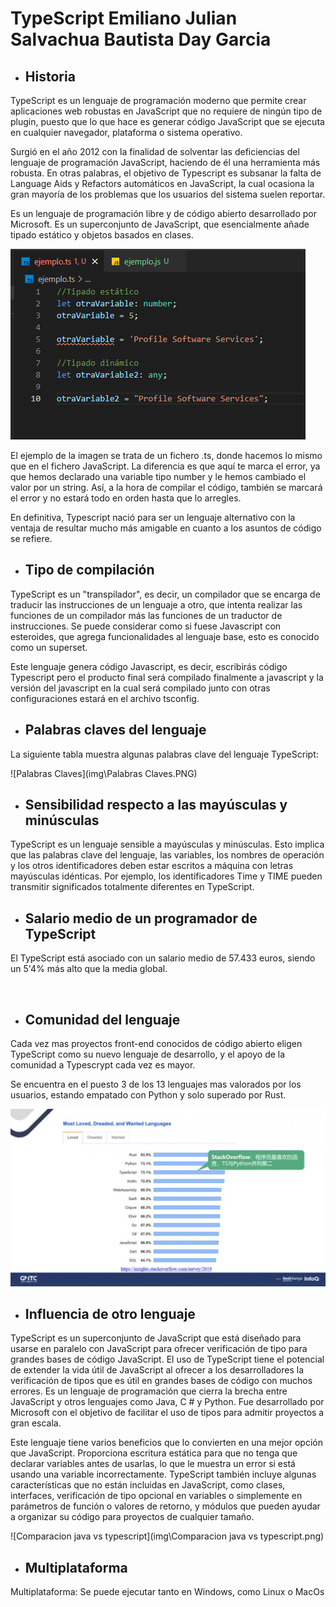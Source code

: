 # 																			**TypeScript**					Emiliano Julian Salvachua 										Bautista Day Garcia

- ## Historia

TypeScript es un lenguaje de programación moderno que permite crear aplicaciones web robustas en JavaScript que no requiere de ningún tipo de plugin, puesto que lo que hace es generar código JavaScript que se ejecuta en cualquier navegador, plataforma o sistema operativo.

Surgió en el año 2012 con la finalidad de solventar las deficiencias del lenguaje de programación JavaScript, haciendo de él una herramienta más robusta. En otras palabras, el objetivo de Typescript es subsanar la falta de Language Aids y Refactors automáticos en JavaScript, la cual ocasiona la gran mayoría de los problemas que los usuarios del sistema suelen reportar.

Es un lenguaje de programación libre y de código abierto desarrollado por Microsoft. Es un superconjunto de JavaScript, que esencialmente añade tipado estático y objetos basados en clases.

![ejemplo](img\ejemplo.png)

El ejemplo de la imagen se trata de un fichero .ts, donde hacemos lo mismo que en el fichero JavaScript. La diferencia es que aquí te marca el error, ya que hemos declarado una variable tipo number y le hemos cambiado el valor por un string. Así, a la hora de compilar el código, también se marcará el error y no estará todo en orden hasta que lo arregles.

En definitiva, Typescript nació para ser un lenguaje alternativo con la ventaja de resultar mucho más amigable en cuanto a los asuntos de código se refiere.



- ## Tipo de compilación

TypeScript es un "transpilador", es decir, un compilador que se encarga de traducir las instrucciones de un lenguaje a otro, que intenta realizar las funciones de un compilador más las funciones de un traductor de instrucciones. Se puede considerar como si fuese Javascript con esteroides, que agrega funcionalidades al lenguaje base, esto es conocido como un superset. 

Este lenguaje genera código Javascript, es decir, escribirás código Typescript pero el producto final será compilado finalmente a javascript y la versión del javascript en la cual será compilado junto con otras configuraciones estará en el archivo tsconfig.



- ## Palabras claves del lenguaje

La siguiente tabla muestra algunas palabras clave del lenguaje TypeScript:

![Palabras Claves](img\Palabras Claves.PNG)



- ## Sensibilidad respecto a las mayúsculas y minúsculas

TypeScript es un lenguaje sensible a mayúsculas y minúsculas. Esto implica que las palabras clave del lenguaje, las variables, los nombres de operación y los otros identificadores deben estar escritos a máquina con letras mayúsculas idénticas. Por ejemplo, los identificadores Time y TIME pueden transmitir significados totalmente diferentes en TypeScript.



- ## Salario medio de un programador de TypeScript

El TypeScript está asociado con un salario medio de 57.433 euros, siendo un 5'4% más alto que la media global.

​		

- ## Comunidad del lenguaje

Cada vez mas proyectos front-end conocidos de código abierto eligen TypeScript como su nuevo lenguaje de desarrollo, y el apoyo de la comunidad a Typescrypt cada vez es mayor.

Se encuentra en el puesto 3 de los 13 lenguajes mas valorados por los usuarios, estando empatado con Python y solo superado por Rust.

![Ranking](img\Ranking.png) 



- ## Influencia de otro lenguaje

TypeScript es un superconjunto de JavaScript que está diseñado para usarse en paralelo con JavaScript para ofrecer verificación de tipo para grandes bases de código JavaScript. El uso de TypeScript tiene el potencial de extender la vida útil de JavaScript al ofrecer a los desarrolladores la verificación de tipos que es útil en grandes bases de código con muchos errores. Es un lenguaje de programación que cierra la brecha entre JavaScript y otros lenguajes como Java, C # y Python. Fue desarrollado por Microsoft con el objetivo de facilitar el uso de tipos para admitir proyectos a gran escala.

Este lenguaje tiene varios beneficios que lo convierten en una mejor opción que JavaScript. Proporciona escritura estática para que no tenga que declarar variables antes de usarlas, lo que le muestra un error si está usando una variable incorrectamente. TypeScript también incluye algunas características que no están incluidas en JavaScript, como clases, interfaces, verificación de tipo opcional en variables o simplemente en parámetros de función o valores de retorno, y módulos que pueden ayudar a organizar su código para proyectos de cualquier tamaño.

![Comparacion java vs typescript](img\Comparacion java vs typescript.png)



- ## Multiplataforma

Multiplataforma: Se puede ejecutar tanto en Windows, como Linux o MacOs

